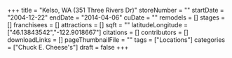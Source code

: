 +++
title = "Kelso, WA (351 Three Rivers Dr)"
storeNumber = ""
startDate = "2004-12-22"
endDate = "2014-04-06"
cuDate = ""
remodels = []
stages = []
franchisees = []
attractions = []
sqft = ""
latitudeLongitude = ["46.13843542","-122.9018667"]
citations = []
contributors = []
downloadLinks = []
pageThumbnailFile = ""
tags = ["Locations"]
categories = ["Chuck E. Cheese's"]
draft = false
+++
